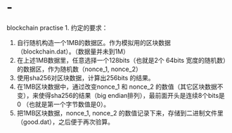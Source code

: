 # -
blockchain practise 1.
约定的要求：
1.  自行随机构造一个1MB的数据区。作为模拟用的区块数据（blockchain.dat）。（数据量并未到1M）
2.  在上述1MB数据里，任意选择一个128bits（也就是2个 64bits 宽度的随机数）的数据区，作为随机数（nonce_1, nonce_2）
3.  使用sha256对区块数据，计算出256bits 的结果。
4.  在1MB区块数据中，通过改变nonce_1 和 nonce_2 的数值（其它区块数据不变），来使得sha256的结果（big endian排列），最前面开头是连续8个bits是0 （也就是第一个字节数值是0）。
5.  把1MB区块数据，nonce_1, nonce_2 的数值记录下来，存储到二进制文件里（good.dat），之后便于再次验算。
